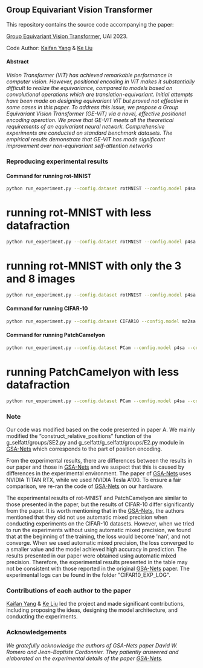 ## Group Equivariant Vision Transformer

This repository contains the source code accompanying the paper:

 [Group Equivariant Vision Transformer](https://openreview.net/forum?id=uVG_7x41bN),  UAI 2023.
 
 Code Author: [Kaifan Yang](https://github.com/ZJUCDSYangKaifan/) & [Ke Liu](https://github.com/zjuKeLiu)

#### Abstract
*Vision Transformer (ViT) has achieved remarkable performance in computer vision. However, positional encoding in ViT makes it substantially difficult to realize the equivariance, compared to models based on convolutional operations which are translation-equivariant. Initial attempts have been made on designing equivariant ViT but proved not effective in some cases in this paper. To address this issue, we propose a Group Equivariant Vision Transformer (GE-ViT) via a novel, effective positional encoding operation. We prove that GE-ViT meets all the theoretical requirements of an equivariant neural network. Comprehensive experiments are conducted on standard benchmark datasets. The empirical results demonstrate that GE-ViT has made significant improvement over non-equivariant self-attention networks*

### Reproducing experimental results

#### Command for running rot-MNIST
```bash
python run_experiment.py --config.dataset rotMNIST --config.model p4sa --config.norm_type LayerNorm --config.attention_type Local --config.activation_function Swish --config.patch_size 9 --config.dropout_att 0.1 --config.dropout_values 0.1 --config.whitening_scale 1.41421356 --config.epochs 300 --config.optimizer Adam --config.lr 0.001 --config.optimizer_momentum 0.9 --config.scheduler constants --config.sched_decay_steps='(1000,)' --config.sched_decay_factor 1.0 --config.weight_decay 0.0001 --config.batch_size 8 --config.device cuda --config.seed 0 --config.comment ''
```
# running rot-MNIST with less datafraction
```bash
python run_experiment.py --config.dataset rotMNIST --config.model p4sa --config.norm_type LayerNorm --config.attention_type Local --config.activation_function Swish --config.patch_size 9 --config.dropout_att 0.1 --config.dropout_values 0.1 --config.whitening_scale 1.41421356 --config.epochs 300 --config.optimizer Adam --config.lr 0.001 --config.optimizer_momentum 0.9 --config.scheduler constants --config.sched_decay_steps='(1000,)' --config.sched_decay_factor 1.0 --config.weight_decay 0.0001 --config.batch_size 8 --config.device cuda --config.seed 0 --config.comment '' --config.data_fraction 0.1
```
# running rot-MNIST with only the 3 and 8 images
```bash
python run_experiment.py --config.dataset rotMNIST --config.model p4sa --config.norm_type LayerNorm --config.attention_type Local --config.activation_function Swish --config.patch_size 9 --config.dropout_att 0.1 --config.dropout_values 0.1 --config.whitening_scale 1.41421356 --config.epochs 300 --config.optimizer Adam --config.lr 0.001 --config.optimizer_momentum 0.9 --config.scheduler constants --config.sched_decay_steps='(1000,)' --config.sched_decay_factor 1.0 --config.weight_decay 0.0001 --config.batch_size 8 --config.device cuda --config.seed 0 --config.comment '' --config.only_3_and_8 True
```
#### Command for running  CIFAR-10
```bash
python run_experiment.py --config.dataset CIFAR10 --config.model mz2sa --config.norm_type LayerNorm --config.attention_type Local --config.activation_function Swish --config.patch_size 5 --config.dropout_att 0.1 --config.dropout_values 0.0 --config.whitening_scale 1.41421356 --config.epochs 350 --config.optimizer SGD --config.lr=0.01 --config.optimizer_momentum 0.9 --config.scheduler linear_warmup_cosine --config.sched_decay_steps='(1000,)' --config.sched_decay_factor 1.0 --config.weight_decay 0.0001 --config.batch_size 24 --config.device cuda --config.seed 0 --config.comment ""
```

#### Command for running PatchCamelyon
```bash
python run_experiment.py --config.dataset PCam --config.model p4sa --config.norm_type LayerNorm --config.attention_type Local --config.activation_function Swish --config.patch_size 5 --config.dropout_att 0.1 --config.dropout_values 0.1 --config.whitening_scale 1.41421356 --config.epochs 100 --config.optimizer SGD --config.lr 0.01 --config.optimizer_momentum 0.9 --config.scheduler linear_warmup_cosine --config.sched_decay_steps='(1000,)' --config.sched_decay_factor 1.0 --config.weight_decay 0.0001 --config.batch_size 16 --config.device cuda --config.seed 0 --config.comment ""
```
# running PatchCamelyon with less datafraction
```bash
python run_experiment.py --config.dataset PCam --config.model p4sa --config.norm_type LayerNorm --config.attention_type Local --config.activation_function Swish --config.patch_size 5 --config.dropout_att 0.1 --config.dropout_values 0.1 --config.whitening_scale 1.41421356 --config.epochs 100 --config.optimizer SGD --config.lr 0.01 --config.optimizer_momentum 0.9 --config.scheduler linear_warmup_cosine --config.sched_decay_steps='(1000,)' --config.sched_decay_factor 1.0 --config.weight_decay 0.0001 --config.batch_size 16 --config.device cuda --config.seed 0 --config.comment "" --config.data_fraction 0.001
```

### Note
Our code was modified based on the code presented in paper A. We mainly modified the “construct_relative_positions” function of the g_selfatt/groups/SE2.py and g_selfatt/g_selfatt/groups/E2.py module in [GSA-Nets](https://github.com/dwromero/g_selfatt) which corresponds to the part of position encoding. 

From the experimental results, there are differences between the results in our paper and those in [GSA-Nets](https://openreview.net/forum?id=JkfYjnOEo6M) and we suspect that this is caused by differences in the experimental environment. The paper of [GSA-Nets](https://openreview.net/forum?id=JkfYjnOEo6M) uses NVIDIA TITAN RTX, while we used NVIDIA Tesla A100. To ensure a fair comparison, we re-ran the code of [GSA-Nets](https://openreview.net/forum?id=JkfYjnOEo6M) on our hardware. 

The experimental results of rot-MNIST and PatchCamelyon are similar to those presented in the paper, but the results of CIFAR-10 differ significantly from the paper. It is worth mentioning that in the [GSA-Nets](https://openreview.net/forum?id=JkfYjnOEo6M), the authors mentioned that they did not use automatic mixed precision when conducting experiments on the CIFAR-10 datasets. However, when we tried to run the experiments without using automatic mixed precision, we found that at the beginning of the training, the loss would become 'nan', and not converge. When we used automatic mixed precision, the loss converged to a smaller value and the model achieved high accuracy in prediction. The results presented in our paper were obtained using automatic mixed precision. Therefore, the experimental results presented in the table may not be consistent with those reported in the original [GSA-Nets](https://openreview.net/forum?id=JkfYjnOEo6M) paper. The experimental logs can be found in the folder "CIFAR10_EXP_LOG".

### Contributions of each author to the paper

[Kaifan Yang](https://github.com/ZJUCDSYangKaifan) & [Ke Liu](https://github.com/zjuKeLiu) led the project and made significant contributions, including proposing the ideas, designing the model architecture, and conducting the experiments.
### Acknowledgements
*We gratefully acknowledge the authors of GSA-Nets paper David W. Romero and Jean-Baptiste Cordonnier.  They patiently answered and elaborated on the experimental details of the paper [GSA-Nets](https://openreview.net/forum?id=JkfYjnOEo6M).*
